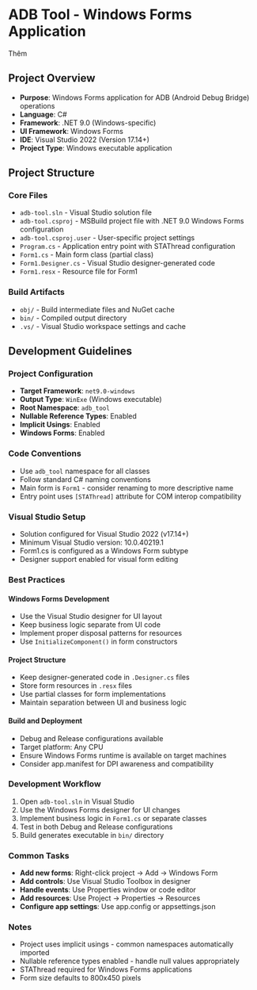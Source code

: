 # ADB Tool - Windows Forms Application
Thêm 
## Project Overview

- **Purpose**: Windows Forms application for ADB (Android Debug Bridge) operations
- **Language**: C# 
- **Framework**: .NET 9.0 (Windows-specific)
- **UI Framework**: Windows Forms
- **IDE**: Visual Studio 2022 (Version 17.14+)
- **Project Type**: Windows executable application

## Project Structure

### Core Files
- `adb-tool.sln` - Visual Studio solution file
- `adb-tool.csproj` - MSBuild project file with .NET 9.0 Windows Forms configuration
- `adb-tool.csproj.user` - User-specific project settings
- `Program.cs` - Application entry point with STAThread configuration
- `Form1.cs` - Main form class (partial class)
- `Form1.Designer.cs` - Visual Studio designer-generated code
- `Form1.resx` - Resource file for Form1

### Build Artifacts
- `obj/` - Build intermediate files and NuGet cache
- `bin/` - Compiled output directory
- `.vs/` - Visual Studio workspace settings and cache

## Development Guidelines

### Project Configuration
- **Target Framework**: `net9.0-windows`
- **Output Type**: `WinExe` (Windows executable)
- **Root Namespace**: `adb_tool`
- **Nullable Reference Types**: Enabled
- **Implicit Usings**: Enabled
- **Windows Forms**: Enabled

### Code Conventions
- Use `adb_tool` namespace for all classes
- Follow standard C# naming conventions
- Main form is `Form1` - consider renaming to more descriptive name
- Entry point uses `[STAThread]` attribute for COM interop compatibility

### Visual Studio Setup
- Solution configured for Visual Studio 2022 (v17.14+)
- Minimum Visual Studio version: 10.0.40219.1
- Form1.cs is configured as a Windows Form subtype
- Designer support enabled for visual form editing

### Best Practices

#### Windows Forms Development
- Use the Visual Studio designer for UI layout
- Keep business logic separate from UI code
- Implement proper disposal patterns for resources
- Use `InitializeComponent()` in form constructors

#### Project Structure
- Keep designer-generated code in `.Designer.cs` files
- Store form resources in `.resx` files
- Use partial classes for form implementations
- Maintain separation between UI and business logic

#### Build and Deployment
- Debug and Release configurations available
- Target platform: Any CPU
- Ensure Windows Forms runtime is available on target machines
- Consider app.manifest for DPI awareness and compatibility

### Development Workflow
1. Open `adb-tool.sln` in Visual Studio
2. Use the Windows Forms designer for UI changes
3. Implement business logic in `Form1.cs` or separate classes
4. Test in both Debug and Release configurations
5. Build generates executable in `bin/` directory

### Common Tasks
- **Add new forms**: Right-click project → Add → Windows Form
- **Add controls**: Use Visual Studio Toolbox in designer
- **Handle events**: Use Properties window or code editor
- **Add resources**: Use Project → Properties → Resources
- **Configure app settings**: Use app.config or appsettings.json

### Notes
- Project uses implicit usings - common namespaces automatically imported
- Nullable reference types enabled - handle null values appropriately
- STAThread required for Windows Forms applications
- Form size defaults to 800x450 pixels